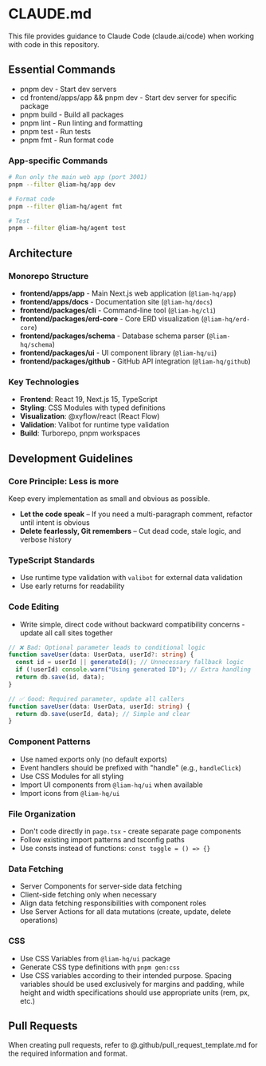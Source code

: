 # CLAUDE.md

This file provides guidance to Claude Code (claude.ai/code) when working with code in this repository.

## Essential Commands

- pnpm dev - Start dev servers
- cd frontend/apps/app && pnpm dev - Start dev server for specific package
- pnpm build - Build all packages
- pnpm lint - Run linting and formatting
- pnpm test - Run tests
- pnpm fmt - Run format code

### App-specific Commands

```bash
# Run only the main web app (port 3001)
pnpm --filter @liam-hq/app dev

# Format code
pnpm --filter @liam-hq/agent fmt

# Test
pnpm --filter @liam-hq/agent test
```

## Architecture

### Monorepo Structure

- **frontend/apps/app** - Main Next.js web application (`@liam-hq/app`)
- **frontend/apps/docs** - Documentation site (`@liam-hq/docs`)
- **frontend/packages/cli** - Command-line tool (`@liam-hq/cli`)
- **frontend/packages/erd-core** - Core ERD visualization (`@liam-hq/erd-core`)
- **frontend/packages/schema** - Database schema parser (`@liam-hq/schema`)
- **frontend/packages/ui** - UI component library (`@liam-hq/ui`)
- **frontend/packages/github** - GitHub API integration (`@liam-hq/github`)

### Key Technologies

- **Frontend**: React 19, Next.js 15, TypeScript
- **Styling**: CSS Modules with typed definitions
- **Visualization**: @xyflow/react (React Flow)
- **Validation**: Valibot for runtime type validation
- **Build**: Turborepo, pnpm workspaces

## Development Guidelines

### Core Principle: **Less is more**

Keep every implementation as small and obvious as possible.

- **Let the code speak** – If you need a multi-paragraph comment, refactor until intent is obvious
- **Delete fearlessly, Git remembers** – Cut dead code, stale logic, and verbose history

### TypeScript Standards

- Use runtime type validation with `valibot` for external data validation
- Use early returns for readability

### Code Editing

- Write simple, direct code without backward compatibility concerns - update all call sites together

```typescript
// ❌ Bad: Optional parameter leads to conditional logic
function saveUser(data: UserData, userId?: string) {
  const id = userId || generateId(); // Unnecessary fallback logic
  if (!userId) console.warn("Using generated ID"); // Extra handling
  return db.save(id, data);
}

// ✅ Good: Required parameter, update all callers
function saveUser(data: UserData, userId: string) {
  return db.save(userId, data); // Simple and clear
}
```

### Component Patterns

- Use named exports only (no default exports)
- Event handlers should be prefixed with "handle" (e.g., `handleClick`)
- Use CSS Modules for all styling
- Import UI components from `@liam-hq/ui` when available
- Import icons from `@liam-hq/ui`

### File Organization

- Don't code directly in `page.tsx` - create separate page components
- Follow existing import patterns and tsconfig paths
- Use consts instead of functions: `const toggle = () => {}`

### Data Fetching

- Server Components for server-side data fetching
- Client-side fetching only when necessary
- Align data fetching responsibilities with component roles
- Use Server Actions for all data mutations (create, update, delete operations)

### CSS

- Use CSS Variables from `@liam-hq/ui` package
- Generate CSS type definitions with `pnpm gen:css`
- Use CSS variables according to their intended purpose. Spacing variables should be used exclusively for margins and padding, while height and width specifications should use appropriate units (rem, px, etc.)

## Pull Requests

When creating pull requests, refer to @.github/pull_request_template.md for the required information and format.
